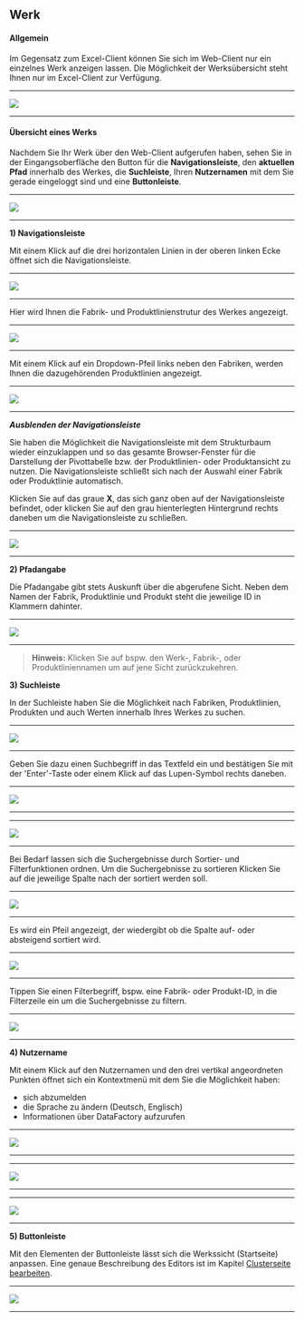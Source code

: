 ## Werk

#### Allgemein

Im Gegensatz zum Excel-Client können Sie sich im Web-Client nur ein einzelnes Werk anzeigen lassen. Die Möglichkeit der Werksübersicht steht Ihnen nur im Excel-Client zur Verfügung.

---
![](/Pictures/Web-Client/Werk/werk_1.png)

---

#### Übersicht eines Werks

Nachdem Sie Ihr Werk über den Web-Client aufgerufen haben, sehen Sie in der Eingangsoberfläche den Button für die **Navigationsleiste**, den **aktuellen Pfad** innerhalb des Werkes, die **Suchleiste**, Ihren **Nutzernamen** mit dem Sie gerade eingeloggt sind und eine **Buttonleiste**.

---
![](/Pictures/Web-Client/Werk/werk_2.png)

---

**1) Navigationsleiste**

Mit einem Klick auf die drei horizontalen Linien in der oberen linken Ecke öffnet sich die Navigationsleiste.

---
![](/Pictures/Web-Client/Werk/werk_3.png)

---

Hier wird Ihnen die Fabrik- und Produktlinienstrutur des Werkes angezeigt.

---
![](/Pictures/Web-Client/Werk/werk_4.png)

---

Mit einem Klick auf ein Dropdown-Pfeil links neben den Fabriken, werden Ihnen die dazugehörenden Produktlinien angezeigt.

---
![](/Pictures/Web-Client/Werk/werk_5.png)

---

***Ausblenden der Navigationsleiste***

Sie haben die Möglichkeit die Navigationsleiste mit dem Strukturbaum wieder einzuklappen und so das gesamte Browser-Fenster für die Darstellung der Pivottabelle bzw. der Produktlinien- oder Produktansicht zu nutzen. Die Navigationsleiste schließt sich nach der Auswahl einer Fabrik oder Produktlinie automatisch.

Klicken Sie auf das graue **X**, das sich ganz oben auf der Navigationsleiste befindet, oder klicken Sie auf den grau hienterlegten Hintergrund rechts daneben um die Navigationsleiste zu schließen.

---
![](/Pictures/Web-Client/Werk/werk_6.png)

---

**2) Pfadangabe**

Die Pfadangabe gibt stets Auskunft über die abgerufene Sicht. Neben dem Namen der Fabrik, Produktlinie und Produkt steht die jeweilige ID in Klammern dahinter.

---
![](/Pictures/Web-Client/Werk/werk_7.png)

---

>**Hinweis:** Klicken Sie auf bspw. den Werk-, Fabrik-, oder Produktliniennamen um auf jene Sicht zurückzukehren.

**3) Suchleiste**

In der Suchleiste haben Sie die Möglichkeit nach Fabriken, Produktlinien, Produkten und auch Werten innerhalb Ihres Werkes zu suchen.

---
![](/Pictures/Web-Client/Werk/werk_8.png)

---

Geben Sie dazu einen Suchbegriff in das Textfeld ein und bestätigen Sie mit der 'Enter'-Taste oder einem Klick auf das Lupen-Symbol rechts daneben.

---
![](/Pictures/Web-Client/Werk/werk_9.png)

---

---
![](/Pictures/Web-Client/Werk/werk_10.png)

---

Bei Bedarf lassen sich die Suchergebnisse durch Sortier- und Filterfunktionen ordnen. Um die Suchergebnisse zu sortieren Klicken Sie auf die jeweilige Spalte nach der sortiert werden soll.

---
![](/Pictures/Web-Client/Werk/werk_11.png)

---

Es wird ein Pfeil angezeigt, der wiedergibt ob die Spalte auf- oder absteigend sortiert wird.

---
![](/Pictures/Web-Client/Werk/werk_12.png)

---

Tippen Sie einen Filterbegriff, bspw. eine Fabrik- oder Produkt-ID, in die Filterzeile ein um die Suchergebnisse zu filtern.

---
![](/Pictures/Web-Client/Werk/werk_13.png)

---

**4) Nutzername**

Mit einem Klick auf den Nutzernamen und den drei vertikal angeordneten Punkten öffnet sich ein Kontextmenü mit dem Sie die Möglichkeit haben:

* sich abzumelden
* die Sprache zu ändern (Deutsch, Englisch)
* Informationen über DataFactory aufzurufen

---
![](/Pictures/Web-Client/Werk/werk_14.png)

---

---
![](/Pictures/Web-Client/Werk/werk_15.png)

---

---
![](/Pictures/Web-Client/Werk/werk_16.png)

---

**5) Buttonleiste**

Mit den Elementen der Buttonleiste lässt sich die Werkssicht (Startseite) anpassen. Eine genaue Beschreibung des Editors ist im Kapitel [Clusterseite bearbeiten](/der-web-client/werk/clusterseite-bearbeiten.md).

---
![](/Pictures/Web-Client/Werk/werk_17.png)

---